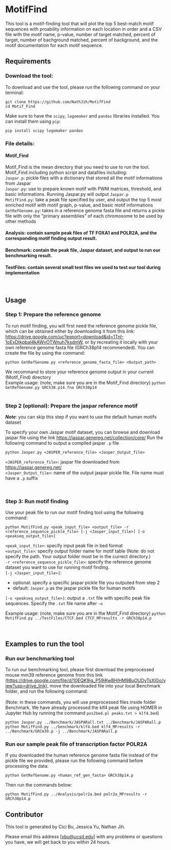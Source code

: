 # MotifFind

This tool is a motif-finding tool that will plot the top 5 best-match motif sequences with proability information on each location in order and a CSV file with the motif name, p-value, number of target matched, percent of target, number of bachground matched, percent of background, and the motif documentation for each motif sequence.
<br>

## Requirements 
### Download the tool:
To download and use the tool, please run the following command on your terminal:
```
git clone https://github.com/NathJih/MotifFind
cd Motif_Find
```

Make sure to have the `scipy`, `logomaker` and `pandas` libraries installed. You can install them using `pip`:

```
pip install scipy logomaker pandas
```

### File details:
#### Motif_Find
Motif_Find is the mean directory that you need to use to run the tool. Motif_Find including python script and datafiles including: <br>
`Jaspar.p`: pickle files with a dictionary that stored all the motif informations from Jaspar <br>
`Jaspar.py`: use to prepare known motif with PWM matrices, threshold, and basic informations. Running Jaspar.py will output `Jaspar.p` <br>
`MotifFind.py`: take a peak file specified by user, and output the top 5 most enriched motif with motif graph, p-value, and basic motif informations <br>
`GetRefGenome.py`: takes in a reference genome fasta file and returns a pickle file with only the "primary assemblies" of each chromosome to be used by other methods <br>
#### Analysis: contain sample peak files of TF FOXA1 and POLR2A, and the corresponding motif finding output result.
#### Benchmark: contain the peak file, Jaspar dataset, and output to run our benchmarking result.
#### TestFiles: contain several small test files we used to test our tool during implementation

<br>

## Usage 

### Step 1: Prepare the reference genome
To run motif finding, you will first need the reference genome pickle file, which can be obtained either by downloading it from this link: https://drive.google.com/uc?export=download&id=1TnI-1oExDtkpbal4kAWvOTWnuh7ksdmW, or by recreating it locally with your own reference genome fasta file (GRCh38p14 recommended). You can  create the file by using the command:
```
python GetRefGenome.py <reference_genome_fasta_file> <Output_path>
```
We recommand to store your reference genome output in your current (Motif_Find) directory <br>
Example usage: (note, make sure you are in the Motif_Find directory) `python GetRefGenome.py GRCh38.p14.fna GRCh38p14` 
<br>
<br>

### Step 2 (optional): Prepare the jaspar reference motif
***Note***: you can skip this step if you want to use the default human motifs dataset

To specify your own Jaspar motif dataset, you can browse and download jaspar file using the link <https://jaspar.genereg.net/collection/core/> Run the following command to output a compiled jaspar `.p` file
```
python Jasper.py <JASPER_reference_file> <Jasper_Output_file>
```
`<JASPER_reference_file>`: jaspar file downloaded from <https://jaspar.genereg.net/> <br>
`<Jasper_Output_file>`: name of the output jaspar pickle file. File name must have a `.p` suffix<br>

<br>

### Step 3: Run motif finding
Use your peak file to run our motif finding tool using the following command:
```
python MotifFind.py <peak_input_file> <output_file> -r <reference_sequence_pickle_file> [-j <Jasper_input_file>] [-o <peakseq_output_file>]
```
`<peak_input_file>`: specify input peak file in bed format <br>
`<output_file>`: specify output folder name for motif table (Note: do not specify the path. Your output folder must be in the currect directory.)<br>
`-r <reference_sequence_pickle_file>`: specify the reference genome dataset you want to use for running motif finding.<br>
`[-j <Jasper_input_file>]`: 
* optional: specify a specific jaspar pickle file you outputed from step 2
* default: `Jasper.p` as the jaspar pickle file for human motifs <br>

`[-o <peakseq_output_file>]`: output a `.txt` file with specific peak file sequences. Specify the `.txt` file name after `-o`

Example usage: (note, make sure you are in the Motif_Find directory)
`python MotifFind.py ../TestFiles/CTCF.bed CTCF_MFresults -r GRCh38p14.p` 

<br>

## Examples to run the tool
### Run our benchmarking tool
To run our benchmarking tool, please first download the preprocessed mouse mm39 reference genome from this link (https://drive.google.com/file/d/10EQK9ig_P59iKwBHlHM9BuOUDyTsXlGo/view?usp=drive_link), move the downloaded file into your local Benchmark folder, and run the following command: 
<br>
<br>
(Note: in these commands, you will use preprocessed files inside folder Benchmark. We have already processed the klf4 peak file using HOMER in Jupyter Hub by running the command `pos2bed.pl peaks.txt > klf4.bed`)
```
python Jaspar.py ../Benchmark/JASPARall.txt ../Benchmark/JASPARall.p
python MotifFind.py ../benchmark/klf4.bed klf4_MFresults -r ../Benchmark/GRCm39.p -j ../Benchmark/JASPARall.p
```

### Run our sample peak file of transcription factor POLR2A
If you downloaded the human reference genome fasta file instead of the pickle file we provided, please run the following command before processing the data:
```
python GetRefGenome.py <human_ref_gen_fasta> GRCh38p14.p
```

Then run the commands below:
```
python MotifFind.py ../Analysis/polr2a.bed polr2a_MFresults -r GRCh38p14.p
```

## Contributor
This tool is generated by Cici Bu, Jessica Yu, Nathan Jih. <br>

Please email this address [xbu@ucsd.edu] with any problems or questions you have, we will get back to you within 24 hours.
